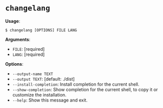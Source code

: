 # `changelang`

**Usage**:

```console
$ changelang [OPTIONS] FILE LANG
```

**Arguments**:

* `FILE`: [required]
* `LANG`: [required]

**Options**:

* `--output-name TEXT`
* `--output TEXT`: [default: ./dist]
* `--install-completion`: Install completion for the current shell.
* `--show-completion`: Show completion for the current shell, to copy it or customize the installation.
* `--help`: Show this message and exit.
